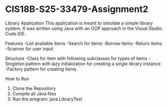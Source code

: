 # CIS18B-S25-33479-Assignment2

Library Application
This application is meant to simulate a simple library system. It was written using Java with an OOP approach in the Visual Studio Code IDE.

Features
-List available items
-Search for items
-Borrow items
-Return items
-Scanner for user input

Structure
-Class for item with following subclasses for types of items
-Singleton pattern with lazy initialization for creating a single library instance
-Factory pattern for creating items

How to Run
1. Clone the Repository
2. Compile all Java files
3. Run the program: java LibraryTest
